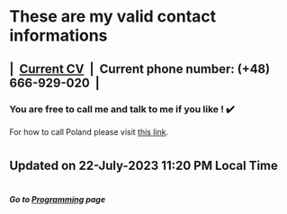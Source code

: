 # These are my valid contact informations


## |&nbsp;&nbsp;[Current CV](https://1drv.ms/b/s!AkAwFGvHtN-Rizvct8dDshUh6nsk?e=9WUDHx "My up to date CV")&nbsp;&nbsp;|&nbsp;&nbsp;Current phone number:&nbsp;(+48) 666-929-020&nbsp;&nbsp;|

### You are free to call me and talk to me if you like !&nbsp;:heavy_check_mark:

For how to call Poland please visit [this link](https://www.howtocallabroad.com/poland/ "Guideline on calling Poland").

#
## Updated on 22-July-2023 11:20 PM Local Time

#
##### Go to [Programming](/programming/Programming.md#all-the-latest-about-my-programming-activities "All the latest about Lucas' software engineering") page
